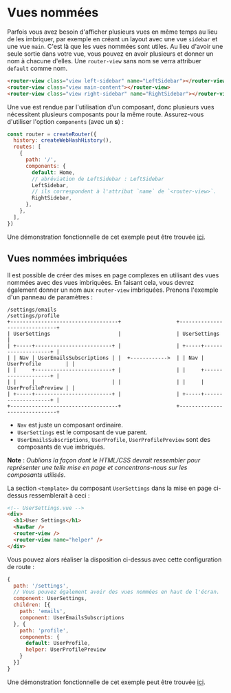 # Vues nommées

Parfois vous avez besoin d'afficher plusieurs vues en même temps au lieu de les imbriquer, par exemple en créant un layout avec une vue `sidebar` et une vue `main`. C'est là que les vues nommées sont utiles. Au lieu d'avoir une seule sortie dans votre vue, vous pouvez en avoir plusieurs et donner un nom à chacune d'elles. Une `router-view` sans nom se verra attribuer `default` comme nom.

```html
<router-view class="view left-sidebar" name="LeftSidebar"></router-view>
<router-view class="view main-content"></router-view>
<router-view class="view right-sidebar" name="RightSidebar"></router-view>
```

Une vue est rendue par l'utilisation d'un composant, donc plusieurs vues nécessitent plusieurs composants pour la même route. Assurez-vous d'utiliser l'option `components` (avec un **s**) :

```js
const router = createRouter({
  history: createWebHashHistory(),
  routes: [
    {
      path: '/',
      components: {
        default: Home,
        // abréviation de LeftSidebar : LeftSidebar
        LeftSidebar,
        // ils correspondent à l'attribut `name` de `<router-view>`.
        RightSidebar,
      },
    },
  ],
})
```

Une démonstration fonctionnelle de cet exemple peut être trouvée [ici](https://codesandbox.io/s/named-views-vue-router-4-examples-rd20l).

## Vues nommées imbriquées

Il est possible de créer des mises en page complexes en utilisant des vues nommées avec des vues imbriquées. En faisant cela, vous devrez également donner un nom aux `router-view` imbriquées. Prenons l'exemple d'un panneau de paramètres :

```
/settings/emails                                       /settings/profile
+-----------------------------------+                  +------------------------------+
| UserSettings                      |                  | UserSettings                 |
| +-----+-------------------------+ |                  | +-----+--------------------+ |
| | Nav | UserEmailsSubscriptions | |  +------------>  | | Nav | UserProfile        | |
| |     +-------------------------+ |                  | |     +--------------------+ |
| |     |                         | |                  | |     | UserProfilePreview | |
| +-----+-------------------------+ |                  | +-----+--------------------+ |
+-----------------------------------+                  +------------------------------+
```

- `Nav` est juste un composant ordinaire.
- `UserSettings` est le composant de vue parent.
- `UserEmailsSubscriptions`, `UserProfile`, `UserProfilePreview` sont des composants de vue imbriqués.

**Note** : _Oublions la façon dont le HTML/CSS devrait ressembler pour représenter une telle mise en page et concentrons-nous sur les composants utilisés_.

La section `<template>` du composant `UserSettings` dans la mise en page ci-dessus ressemblerait à ceci :

```html
<!-- UserSettings.vue -->
<div>
  <h1>User Settings</h1>
  <NavBar />
  <router-view />
  <router-view name="helper" />
</div>
```

Vous pouvez alors réaliser la disposition ci-dessus avec cette configuration de route :

```js
{
  path: '/settings',
  // Vous pouvez également avoir des vues nommées en haut de l'écran.
  component: UserSettings,
  children: [{
    path: 'emails',
    component: UserEmailsSubscriptions
  }, {
    path: 'profile',
    components: {
      default: UserProfile,
      helper: UserProfilePreview
    }
  }]
}
```

Une démonstration fonctionnelle de cet exemple peut être trouvée [ici](https://codesandbox.io/s/nested-named-views-vue-router-4-examples-re9yl?&initialpath=%2Fsettings%2Femails).
